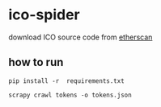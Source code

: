 # ico-spider

download ICO source code  from [etherscan](https://etherscan.io/)

## how to run 

`pip install -r  requirements.txt`

`scrapy crawl tokens -o tokens.json`